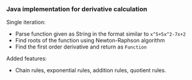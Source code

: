 ### Java implementation for derivative calculation
Single iteration:
- Parse function given as String in the format similar to ```x^5+5x^2-7x+2```
- Find roots of the function using Newton-Raphson algorithm
- Find the first order derivative and return as ```Function```

Added features: 
- Chain rules, exponential rules, addition rules, quotient rules. 
